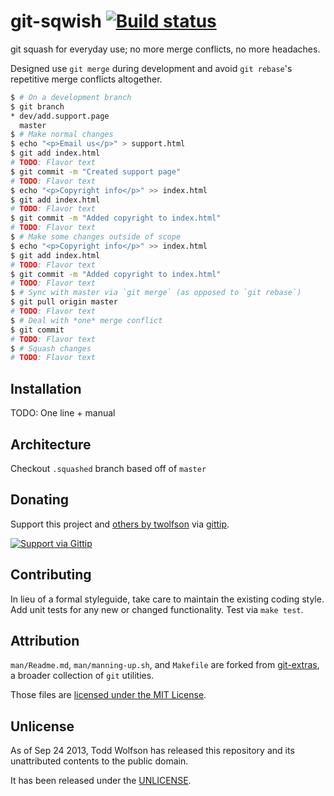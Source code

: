 # git-sqwish [![Build status](https://travis-ci.org/twolfson/git-sqwish.png?branch=master)](https://travis-ci.org/twolfson/git-sqwish)

git squash for everyday use; no more merge conflicts, no more headaches.

Designed use `git merge` during development and avoid `git rebase`'s repetitive merge conflicts altogether.

```bash
$ # On a development branch
$ git branch
* dev/add.support.page
  master
$ # Make normal changes
$ echo "<p>Email us</p>" > support.html
$ git add index.html
# TODO: Flavor text
$ git commit -m "Created support page"
# TODO: Flavor text
$ echo "<p>Copyright info</p>" >> index.html
$ git add index.html
# TODO: Flavor text
$ git commit -m "Added copyright to index.html"
# TODO: Flavor text
$ # Make some changes outside of scope
$ echo "<p>Copyright info</p>" >> index.html
$ git add index.html
# TODO: Flavor text
$ git commit -m "Added copyright to index.html"
# TODO: Flavor text
$ # Sync with master via `git merge` (as opposed to `git rebase`)
$ git pull origin master
# TODO: Flavor text
$ # Deal with *one* merge conflict
$ git commit
# TODO: Flavor text
$ # Squash changes
# TODO: Flavor text
```

## Installation
TODO: One line + manual

## Architecture
Checkout `.squashed` branch based off of `master`

## Donating
Support this project and [others by twolfson][gittip] via [gittip][].

[![Support via Gittip][gittip-badge]][gittip]

[gittip-badge]: https://rawgithub.com/twolfson/gittip-badge/master/dist/gittip.png
[gittip]: https://www.gittip.com/twolfson/

## Contributing
In lieu of a formal styleguide, take care to maintain the existing coding style. Add unit tests for any new or changed functionality. Test via `make test`.

## Attribution
`man/Readme.md`, `man/manning-up.sh`, and `Makefile` are forked from [git-extras][], a broader collection of `git` utilities.

Those files are [licensed under the MIT License][git-extras-license].

[git-extras]: https://github.com/visionmedia/git-extras
[git-extras-license]: https://github.com/visionmedia/git-extras/blob/a55cc84a1145936535e00153ac4cdd6a1f6812cc/LICENSE

## Unlicense
As of Sep 24 2013, Todd Wolfson has released this repository and its unattributed contents to the public domain.

It has been released under the [UNLICENSE][].

[UNLICENSE]: UNLICENSE
